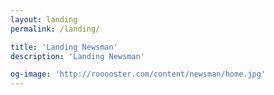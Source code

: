 ```yaml
---
layout: landing
permalink: /landing/

title: 'Landing Newsman'
description: 'Landing Newsman'

og-image: 'http://rooooster.com/content/newsman/home.jpg'
---
```

